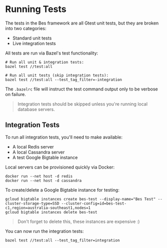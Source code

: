 Running Tests
=============
The tests in the Bes framework are all Gtest unit tests, but they are broken into two categories:

* Standard unit tests
* Live integration tests

All tests are run via Bazel's test functionality:

    # Run all unit & integration tests:
    bazel test //test:all
    
    # Run all unit tests (skip integration tests):
    bazel test //test:all --test_tag_filter=-integration

The `.bazelrc` file will instruct the test command output only to be verbose on failure.

> Integration tests should be skipped unless you're running local database servers. 

Integration Tests
-----------------
To run all integration tests, you'll need to make available:

* A local Redis server
* A local Cassandra server
* A test Google Bigtable instance

Local servers can be provisioned quickly via Docker:

    docker run --net host -d redis
    docker run --net host -d cassandra

To create/delete a Google Bigtable instance for testing:

    gcloud bigtable instances create bes-test --display-name="Bes Test" --cluster-storage-type=SSD --cluster-config=id=bes-test-c1,region=australia-southeast1,nodes=1
    gcloud bigtable instances delete bes-test

> Don't forget to delete this, these instances are expensive :)

You can now run the integration tests:

    bazel test //test:all --test_tag_filter=integration
